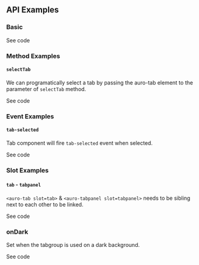 <!-- AURO-GENERATED-CONTENT:START (FILE:src=./../docs/api.md) -->
<!-- AURO-GENERATED-CONTENT:END -->

## API Examples

### Basic

<div class="exampleWrapper">
  <!-- AURO-GENERATED-CONTENT:START (FILE:src=./../apiExamples/basic.html) -->
  <!-- AURO-GENERATED-CONTENT:END -->
</div>
<auro-accordion lowProfile justifyRight>
  <span slot="trigger">See code</span>

<!-- AURO-GENERATED-CONTENT:START (CODE:src=./../apiExamples/basic.html) -->
<!-- AURO-GENERATED-CONTENT:END -->

</auro-accordion>

### Method Examples

#### `selectTab`

We can programatically select a tab by passing the auro-tab element to the parameter of `selectTab` method.

<div class="exampleWrapper">
  <!-- AURO-GENERATED-CONTENT:START (FILE:src=./../apiExamples/selectTab.html) -->
  <!-- AURO-GENERATED-CONTENT:END -->
</div>
<auro-accordion lowProfile justifyRight>
  <span slot="trigger">See code</span>

<!-- AURO-GENERATED-CONTENT:START (CODE:src=./../apiExamples/selectTab.html) -->
<!-- AURO-GENERATED-CONTENT:END -->

<!-- AURO-GENERATED-CONTENT:START (CODE:src=./../demo/utils/onTabSelected.js) -->
<!-- AURO-GENERATED-CONTENT:END -->

</auro-accordion>

### Event Examples

#### `tab-selected`

Tab component will fire `tab-selected` event when selected.

<div class="exampleWrapper">
  <!-- AURO-GENERATED-CONTENT:START (FILE:src=./../apiExamples/tab-selected.html) -->
  <!-- AURO-GENERATED-CONTENT:END -->
</div>
<auro-accordion lowProfile justifyRight>
  <span slot="trigger">See code</span>

<!-- AURO-GENERATED-CONTENT:START (CODE:src=./../apiExamples/tab-selected.html) -->
<!-- AURO-GENERATED-CONTENT:END -->

<!-- AURO-GENERATED-CONTENT:START (CODE:src=./../demo/utils/onTabSelected.js) -->
<!-- AURO-GENERATED-CONTENT:END -->

</auro-accordion>

### Slot Examples

#### `tab` - `tabpanel`

`<auro-tab slot=tab>` & `<auro-tabpanel slot=tabpanel>` needs to be sibling next to each other to be linked.

<div class="exampleWrapper">
  <!-- AURO-GENERATED-CONTENT:START (FILE:src=./../apiExamples/basic.html) -->
  <!-- AURO-GENERATED-CONTENT:END -->
</div>
<auro-accordion lowProfile justifyRight>
  <span slot="trigger">See code</span>

<!-- AURO-GENERATED-CONTENT:START (CODE:src=./../apiExamples/basic.html) -->
<!-- AURO-GENERATED-CONTENT:END -->

</auro-accordion>

### onDark

Set when the tabgroup is used on a dark background.

<div class="exampleWrapper">
  <!-- AURO-GENERATED-CONTENT:START (FILE:src=./../apiExamples/onDark.html) -->
  <!-- AURO-GENERATED-CONTENT:END -->
</div>
<auro-accordion lowProfile justifyRight>
  <span slot="trigger">See code</span>

<!-- AURO-GENERATED-CONTENT:START (CODE:src=./../apiExamples/onDark.html) -->
<!-- AURO-GENERATED-CONTENT:END -->

</auro-accordion>
